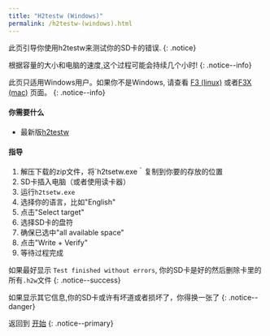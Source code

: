 ```yaml
---
title: "H2testw (Windows)"
permalink: /h2testw-(windows).html
---
```


此页引导你使用h2testw来测试你的SD卡的错误.
{: .notice}

根据容量的大小和电脑的速度,这个过程可能会持续几个小时!
{: .notice--info}

此页只适用Windows用户。如果你不是Windows, 请查看 [F3 (linux)](f3-(linux).html) 或者[F3X (mac)](f3x-(mac).html) 页面。
{: .notice--info}

#### 你需要什么

* 最新版[h2testw](http://www.heise.de/ct/Redaktion/bo/downloads/h2testw_1.4.zip)

#### 指导

1. 解压下载的zip文件，将`h2tsetw.exe｀复制到你要的存放的位置
2. SD卡插入电脑（或者使用读卡器）
3. 运行`h2tsetw.exe`
4. 选择你的语言，比如"English"
5. 点击"Select target"
6. 选择SD卡的盘符
7. 确保已选中"all available space"
8. 点击"Write + Verify"
9. 等待过程完成

如果最好显示 `Test finished without errors`, 你的SD卡是好的然后删除卡里的所有`.h2w`文件
{: .notice--success}

如果显示其它信息,你的SD卡或许有坏道或者损坏了，你得换一张了
{: .notice--danger}

返回到 [开始](get-started.html)
{: .notice--primary}
